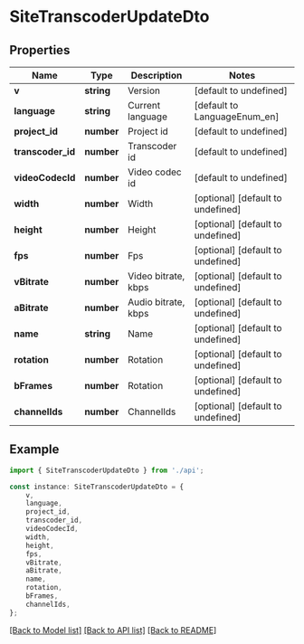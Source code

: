 # SiteTranscoderUpdateDto


## Properties

Name | Type | Description | Notes
------------ | ------------- | ------------- | -------------
**v** | **string** | Version | [default to undefined]
**language** | **string** | Current language | [default to LanguageEnum_en]
**project_id** | **number** | Project id | [default to undefined]
**transcoder_id** | **number** | Transcoder id | [default to undefined]
**videoCodecId** | **number** | Video codec id | [default to undefined]
**width** | **number** | Width | [optional] [default to undefined]
**height** | **number** | Height | [optional] [default to undefined]
**fps** | **number** | Fps | [optional] [default to undefined]
**vBitrate** | **number** | Video bitrate, kbps | [optional] [default to undefined]
**aBitrate** | **number** | Audio bitrate, kbps | [optional] [default to undefined]
**name** | **string** | Name | [optional] [default to undefined]
**rotation** | **number** | Rotation | [optional] [default to undefined]
**bFrames** | **number** | Rotation | [optional] [default to undefined]
**channelIds** | **number** | ChannelIds | [optional] [default to undefined]

## Example

```typescript
import { SiteTranscoderUpdateDto } from './api';

const instance: SiteTranscoderUpdateDto = {
    v,
    language,
    project_id,
    transcoder_id,
    videoCodecId,
    width,
    height,
    fps,
    vBitrate,
    aBitrate,
    name,
    rotation,
    bFrames,
    channelIds,
};
```

[[Back to Model list]](../README.md#documentation-for-models) [[Back to API list]](../README.md#documentation-for-api-endpoints) [[Back to README]](../README.md)
